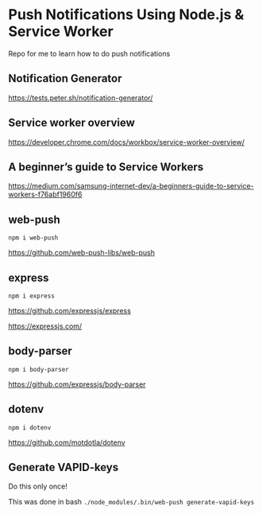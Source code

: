 # Push Notifications Using Node.js & Service Worker

Repo for me to learn how to do push notifications

## Notification Generator

<https://tests.peter.sh/notification-generator/>

## Service worker overview

<https://developer.chrome.com/docs/workbox/service-worker-overview/>

## A beginner’s guide to Service Workers

<https://medium.com/samsung-internet-dev/a-beginners-guide-to-service-workers-f76abf1960f6>

## web-push

`npm i web-push`

<https://github.com/web-push-libs/web-push>

## express

`npm i express`

<https://github.com/expressjs/express>

<https://expressjs.com/>

## body-parser

`npm i body-parser`

<https://github.com/expressjs/body-parser>

## dotenv

`npm i dotenv`

<https://github.com/motdotla/dotenv>

## Generate VAPID-keys

Do this only once!

This was done in bash
`./node_modules/.bin/web-push generate-vapid-keys`
